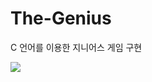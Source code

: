 # The-Genius
C 언어를 이용한 지니어스 게임 구현

![](https://user-images.githubusercontent.com/23096497/63077676-13c06c00-bf74-11e9-9a6c-8ba1e7efa997.png)
